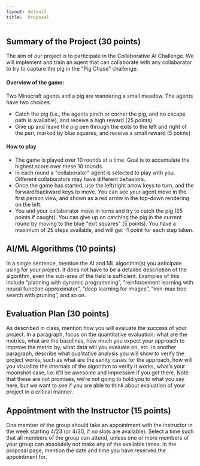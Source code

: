 ```yaml
---
layout: default
title:  Proposal
---
```


## Summary of the Project (30 points)
The aim of our project is to participate in the Collaborative AI Challenge. We will implement and train an agent that can collaborate with any collaborator to try to capture the pig in the "Pig Chase" challenge.

#### Overview of the game:
Two Minecraft agents and a pig are wandering a small meadow. The agents have two choices:
  * Catch the pig (i.e., the agents pinch or corner the pig, and no escape path is available), and receive a high reward (25 points)
  * Give up and leave the pig pen through the exits to the left and right of the pen, marked by blue squares, and receive a small reward (5 points)

#### How to play
  * The game is played over 10 rounds at a time. Goal is to accumulate the highest score over these 10 rounds.
  * In each round a "collaborator" agent is selected to play with you. Different collaborators may have different behaviors.
  * Once the game has started, use the left/right arrow keys to turn, and the forward/backward keys to move. You can see your agent move in the first person view, and shown as a red arrow in the top-down rendering on the left.
  * You and your collaborator move in turns and try to catch the pig (25 points if caught). You can give up on catching the pig in the current round by moving to the blue "exit squares" (5 points). You have a maximum of 25 steps available, and will get -1 point for each step taken.

## AI/ML Algorithms (10 points)
In a single sentence, mention the AI and ML algorithm(s) you anticipate using for your project.  It does not
have to be a detailed description of the algorithm, even the sub-area of the field is sufficient. Examples of this
include “planning with dynamic programming”, “reinforcement learning with neural function approximator”,
“deep learning for images”, “min-max tree search with pruning”, and so on.

## Evaluation Plan (30 points)
As described in class, mention how you will evaluate the success of your project. In a paragraph, focus on the
quantitative evaluation: what are the metrics, what are the baselines, how much you expect your approach to
improve the metric by, what data will you evaluate on, etc. In another paragraph, describe what qualitative analysis
you will show to verify the project works, such as what are the sanity cases for the approach, how will you visualize
the internals of the algorithm to verify it works, what’s your moonshot case, i.e. it’ll be awesome and impressive if
you get there. Note that these are not promises, we’re not going to hold you to what you say here, but we want to
see if you are able to think about evaluation of your project in a critical manner.

## Appointment with the Instructor (15 points)
One member of the group should take an appointment with the instructor in the week starting 4/23 (or 4/30, if
no slots are available). Select a time such that all members of the group can attend, unless one or more members
of your group can absolutely not make any of the available times. In the proposal page, mention the date and time
you have reserved the appointment for.
